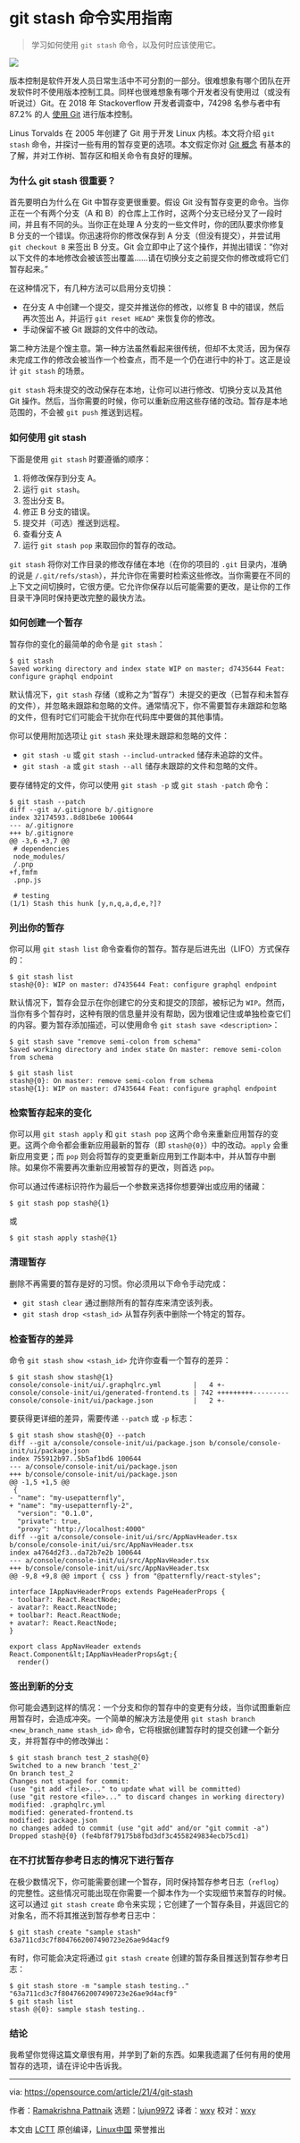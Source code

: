[#]: subject: (A practical guide to using the git stash command)
[#]: via: (https://opensource.com/article/21/4/git-stash)
[#]: author: (Ramakrishna Pattnaik https://opensource.com/users/rkpattnaik780)
[#]: collector: (lujun9972)
[#]: translator: (wxy)
[#]: reviewer: (wxy)
[#]: publisher: ( )
[#]: url: ( )

git stash 命令实用指南
======

> 学习如何使用 `git stash` 命令，以及何时应该使用它。

![](https://img.linux.net.cn/data/attachment/album/202104/12/232830chuyr6lkzevrfuzr.jpg)

版本控制是软件开发人员日常生活中不可分割的一部分。很难想象有哪个团队在开发软件时不使用版本控制工具。同样也很难想象有哪个开发者没有使用过（或没有听说过）Git。在 2018 年 Stackoverflow 开发者调查中，74298 名参与者中有 87.2% 的人 [使用 Git][2] 进行版本控制。

Linus Torvalds 在 2005 年创建了 Git 用于开发 Linux 内核。本文将介绍 `git stash` 命令，并探讨一些有用的暂存变更的选项。本文假定你对 [Git 概念][3] 有基本的了解，并对工作树、暂存区和相关命令有良好的理解。

### 为什么 git stash 很重要？

首先要明白为什么在 Git 中暂存变更很重要。假设 Git 没有暂存变更的命令。当你正在一个有两个分支（A 和 B）的仓库上工作时，这两个分支已经分叉了一段时间，并且有不同的头。当你正在处理 A 分支的一些文件时，你的团队要求你修复 B 分支的一个错误。你迅速将你的修改保存到 A 分支（但没有提交），并尝试用 `git checkout B` 来签出 B 分支。Git 会立即中止了这个操作，并抛出错误：“你对以下文件的本地修改会被该签出覆盖……请在切换分支之前提交你的修改或将它们暂存起来。”

在这种情况下，有几种方法可以启用分支切换：

  * 在分支 A 中创建一个提交，提交并推送你的修改，以修复 B 中的错误，然后再次签出 A，并运行 `git reset HEAD^` 来恢复你的修改。
  * 手动保留不被 Git 跟踪的文件中的改动。

第二种方法是个馊主意。第一种方法虽然看起来很传统，但却不太灵活，因为保存未完成工作的修改会被当作一个检查点，而不是一个仍在进行中的补丁。这正是设计 `git stash` 的场景。

`git stash` 将未提交的改动保存在本地，让你可以进行修改、切换分支以及其他 Git 操作。然后，当你需要的时候，你可以重新应用这些存储的改动。暂存是本地范围的，不会被 `git push` 推送到远程。

### 如何使用 git stash

下面是使用 `git stash` 时要遵循的顺序：

  1. 将修改保存到分支 A。
  2. 运行 `git stash`。
  3. 签出分支 B。
  4. 修正 B 分支的错误。
  5. 提交并（可选）推送到远程。
  6. 查看分支 A
  7. 运行 `git stash pop` 来取回你的暂存的改动。

`git stash` 将你对工作目录的修改存储在本地（在你的项目的 `.git` 目录内，准确的说是 `/.git/refs/stash`），并允许你在需要时检索这些修改。当你需要在不同的上下文之间切换时，它很方便。它允许你保存以后可能需要的更改，是让你的工作目录干净同时保持更改完整的最快方法。

### 如何创建一个暂存

暂存你的变化的最简单的命令是 `git stash`：

```
$ git stash
Saved working directory and index state WIP on master; d7435644 Feat: configure graphql endpoint
```

默认情况下，`git stash` 存储（或称之为“暂存”）未提交的更改（已暂存和未暂存的文件），并忽略未跟踪和忽略的文件。通常情况下，你不需要暂存未跟踪和忽略的文件，但有时它们可能会干扰你在代码库中要做的其他事情。

你可以使用附加选项让 `git stash` 来处理未跟踪和忽略的文件：

  * `git stash -u` 或 `git stash --includ-untracked` 储存未追踪的文件。
  * `git stash -a` 或 `git stash --all` 储存未跟踪的文件和忽略的文件。

要存储特定的文件，你可以使用 `git stash -p` 或 `git stash -patch` 命令：

```
$ git stash --patch
diff --git a/.gitignore b/.gitignore
index 32174593..8d81be6e 100644
--- a/.gitignore
+++ b/.gitignore
@@ -3,6 +3,7 @@
 # dependencies
 node_modules/
 /.pnp
+f,fmfm
 .pnp.js

 # testing
(1/1) Stash this hunk [y,n,q,a,d,e,?]?
```

### 列出你的暂存

你可以用 `git stash list` 命令查看你的暂存。暂存是后进先出（LIFO）方式保存的：

```
$ git stash list
stash@{0}: WIP on master: d7435644 Feat: configure graphql endpoint
```

默认情况下，暂存会显示在你创建它的分支和提交的顶部，被标记为 `WIP`。然而，当你有多个暂存时，这种有限的信息量并没有帮助，因为很难记住或单独检查它们的内容。要为暂存添加描述，可以使用命令 `git stash save <description>`：

```
$ git stash save "remove semi-colon from schema"
Saved working directory and index state On master: remove semi-colon from schema

$ git stash list
stash@{0}: On master: remove semi-colon from schema
stash@{1}: WIP on master: d7435644 Feat: configure graphql endpoint
```

### 检索暂存起来的变化

你可以用 `git stash apply` 和 `git stash pop` 这两个命令来重新应用暂存的变更。这两个命令都会重新应用最新的暂存（即 `stash@{0}`）中的改动。`apply` 会重新应用变更；而 `pop` 则会将暂存的变更重新应用到工作副本中，并从暂存中删除。如果你不需要再次重新应用被暂存的更改，则首选 `pop`。

你可以通过传递标识符作为最后一个参数来选择你想要弹出或应用的储藏：

```
$ git stash pop stash@{1}
```

或

```
$ git stash apply stash@{1}
```

### 清理暂存

删除不再需要的暂存是好的习惯。你必须用以下命令手动完成：

  * `git stash clear` 通过删除所有的暂存库来清空该列表。
  * `git stash drop <stash_id>` 从暂存列表中删除一个特定的暂存。

### 检查暂存的差异

命令 `git stash show <stash_id>` 允许你查看一个暂存的差异：

```
$ git stash show stash@{1}
console/console-init/ui/.graphqlrc.yml        |   4 +-
console/console-init/ui/generated-frontend.ts | 742 +++++++++---------
console/console-init/ui/package.json          |   2 +-
```

要获得更详细的差异，需要传递 `--patch` 或 `-p` 标志：

```
$ git stash show stash@{0} --patch
diff --git a/console/console-init/ui/package.json b/console/console-init/ui/package.json
index 755912b97..5b5af1bd6 100644
--- a/console/console-init/ui/package.json
+++ b/console/console-init/ui/package.json
@@ -1,5 +1,5 @@
 {
- "name": "my-usepatternfly",
+ "name": "my-usepatternfly-2",
  "version": "0.1.0",
  "private": true,
  "proxy": "http://localhost:4000"
diff --git a/console/console-init/ui/src/AppNavHeader.tsx b/console/console-init/ui/src/AppNavHeader.tsx
index a4764d2f3..da72b7e2b 100644
--- a/console/console-init/ui/src/AppNavHeader.tsx
+++ b/console/console-init/ui/src/AppNavHeader.tsx
@@ -9,8 +9,8 @@ import { css } from "@patternfly/react-styles";

interface IAppNavHeaderProps extends PageHeaderProps {
- toolbar?: React.ReactNode;
- avatar?: React.ReactNode;
+ toolbar?: React.ReactNode;
+ avatar?: React.ReactNode;
}

export class AppNavHeader extends React.Component&lt;IAppNavHeaderProps&gt;{
  render()
```

### 签出到新的分支

你可能会遇到这样的情况：一个分支和你的暂存中的变更有分歧，当你试图重新应用暂存时，会造成冲突。一个简单的解决方法是使用 `git stash branch <new_branch_name stash_id>` 命令，它将根据创建暂存时的提交创建一个新分支，并将暂存中的修改弹出：

```
$ git stash branch test_2 stash@{0}
Switched to a new branch 'test_2'
On branch test_2
Changes not staged for commit:
(use "git add <file>..." to update what will be committed)
(use "git restore <file>..." to discard changes in working directory)
modified: .graphqlrc.yml
modified: generated-frontend.ts
modified: package.json
no changes added to commit (use "git add" and/or "git commit -a")
Dropped stash@{0} (fe4bf8f79175b8fbd3df3c4558249834ecb75cd1)
```

### 在不打扰暂存参考日志的情况下进行暂存

在极少数情况下，你可能需要创建一个暂存，同时保持暂存参考日志（`reflog`）的完整性。这些情况可能出现在你需要一个脚本作为一个实现细节来暂存的时候。这可以通过 `git stash create` 命令来实现；它创建了一个暂存条目，并返回它的对象名，而不将其推送到暂存参考日志中：

```
$ git stash create "sample stash"
63a711cd3c7f8047662007490723e26ae9d4acf9
```

有时，你可能会决定将通过 `git stash create` 创建的暂存条目推送到暂存参考日志：

```
$ git stash store -m "sample stash testing.." "63a711cd3c7f8047662007490723e26ae9d4acf9"
$ git stash list
stash @{0}: sample stash testing..
```

### 结论

我希望你觉得这篇文章很有用，并学到了新的东西。如果我遗漏了任何有用的使用暂存的选项，请在评论中告诉我。

--------------------------------------------------------------------------------

via: https://opensource.com/article/21/4/git-stash

作者：[Ramakrishna Pattnaik][a]
选题：[lujun9972][b]
译者：[wxy](https://github.com/wxy)
校对：[wxy](https://github.com/wxy)

本文由 [LCTT](https://github.com/LCTT/TranslateProject) 原创编译，[Linux中国](https://linux.cn/) 荣誉推出

[a]: https://opensource.com/users/rkpattnaik780
[b]: https://github.com/lujun9972
[1]: https://opensource.com/sites/default/files/styles/image-full-size/public/lead-images/lenovo-thinkpad-laptop-window-focus.png?itok=g0xPm2kD (young woman working on a laptop)
[2]: https://insights.stackoverflow.com/survey/2018#work-_-version-control
[3]: https://opensource.com/downloads/cheat-sheet-git
